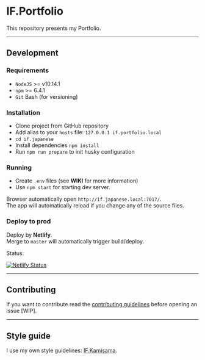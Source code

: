 # IF.Portfolio

This repository presents my Portfolio.

---

## Development

### Requirements

- `NodeJS` >= v10.14.1
- `npm` >= 6.4.1
- `Git` Bash (for versioning)

### Installation

- Clone project from GitHub repository
- Add alias to your `hosts` file: `127.0.0.1 if.portfolio.local`
- `cd if.japanese`
- Install dependencies `npm install`
- Run `npm run prepare` to init husky configuration

### Running

- Create `.env` files (see **WIKI** for more information)
- Use `npm start` for starting dev server.

Browser automatically open `http://if.japanese.local:7017/`.  
The app will automatically reload if you change any of the source files.

### Deploy to prod

Deploy by **Netlify**.  
Merge to `master` will automatically trigger build/deploy.

Status:

[![Netlify Status](https://api.netlify.com/api/v1/badges/35baf156-9c41-43c0-a428-531a51e2a594/deploy-status)](https://app.netlify.com/sites/if-furdzik-portfolio/deploys)

---

## Contributing

If you want to contribute read the [contributing guidelines]() before opening an issue [WIP].

---

## Style guide

I use my own style guidelines: [IF.Kamisama](https://github.com/furdzik/IF.Kamisama).

